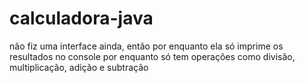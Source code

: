 # calculadora-java

não fiz uma interface ainda, então por enquanto ela só imprime os resultados no console
por enquanto só tem operações como divisão, multiplicação, adição e subtração
